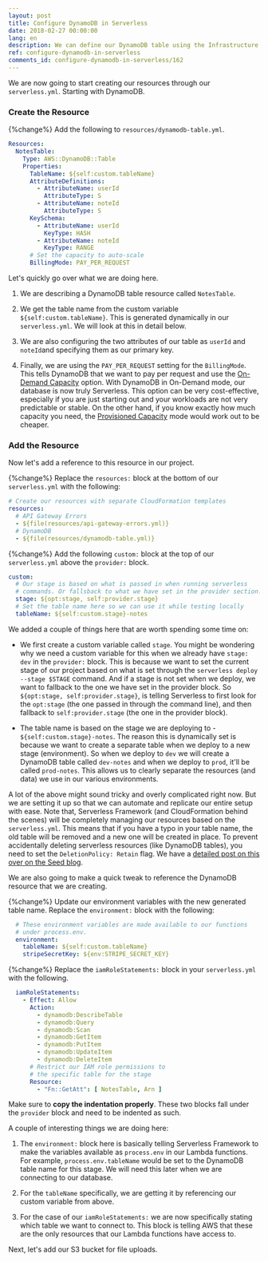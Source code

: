 ```yaml
---
layout: post
title: Configure DynamoDB in Serverless
date: 2018-02-27 00:00:00
lang: en
description: We can define our DynamoDB table using the Infrastructure as Code pattern by using CloudFormation in our serverless.yml. We are going to define the AttributeDefinitions, KeySchema, and ProvisionedThroughput.
ref: configure-dynamodb-in-serverless
comments_id: configure-dynamodb-in-serverless/162
---
```


We are now going to start creating our resources through our `serverless.yml`. Starting with DynamoDB.

### Create the Resource

{%change%} Add the following to `resources/dynamodb-table.yml`.

``` yml
Resources:
  NotesTable:
    Type: AWS::DynamoDB::Table
    Properties:
      TableName: ${self:custom.tableName}
      AttributeDefinitions:
        - AttributeName: userId
          AttributeType: S
        - AttributeName: noteId
          AttributeType: S
      KeySchema:
        - AttributeName: userId
          KeyType: HASH
        - AttributeName: noteId
          KeyType: RANGE
      # Set the capacity to auto-scale
      BillingMode: PAY_PER_REQUEST
```

Let's quickly go over what we are doing here.

1. We are describing a DynamoDB table resource called `NotesTable`.

2. We get the table name from the custom variable `${self:custom.tableName}`. This is generated dynamically in our `serverless.yml`. We will look at this in detail below.

3. We are also configuring the two attributes of our table as `userId` and `noteId`and specifying them as our primary key.

4. Finally, we are using the `PAY_PER_REQUEST` setting for the `BillingMode`. This tells DynamoDB that we want to pay per request and use the [On-Demand Capacity](https://aws.amazon.com/dynamodb/pricing/on-demand/) option. With DynamoDB in On-Demand mode, our database is now truly Serverless. This option can be very cost-effective, especially if you are just starting out and your workloads are not very predictable or stable. On the other hand, if you know exactly how much capacity you need, the [Provisioned Capacity](https://aws.amazon.com/dynamodb/pricing/provisioned/) mode would work out to be cheaper.


### Add the Resource

Now let's add a reference to this resource in our project.

{%change%} Replace the `resources:` block at the bottom of our `serverless.yml` with the following:

``` yml
# Create our resources with separate CloudFormation templates
resources:
  # API Gateway Errors
  - ${file(resources/api-gateway-errors.yml)}
  # DynamoDB
  - ${file(resources/dynamodb-table.yml)}
```

{%change%} Add the following `custom:` block at the top of our `serverless.yml` above the `provider:` block.

``` yml
custom:
  # Our stage is based on what is passed in when running serverless
  # commands. Or fallsback to what we have set in the provider section.
  stage: ${opt:stage, self:provider.stage}
  # Set the table name here so we can use it while testing locally
  tableName: ${self:custom.stage}-notes
```

We added a couple of things here that are worth spending some time on:

- We first create a custom variable called `stage`. You might be wondering why we need a custom variable for this when we already have `stage: dev` in the `provider:` block. This is because we want to set the current stage of our project based on what is set through the `serverless deploy --stage $STAGE` command. And if a stage is not set when we deploy, we want to fallback to the one we have set in the provider block. So `${opt:stage, self:provider.stage}`, is telling Serverless to first look for the `opt:stage` (the one passed in through the command line), and then fallback to `self:provider.stage` (the one in the provider block).

- The table name is based on the stage we are deploying to - `${self:custom.stage}-notes`. The reason this is dynamically set is because we want to create a separate table when we deploy to a new stage (environment). So when we deploy to `dev` we will create a DynamoDB table called `dev-notes` and when we deploy to `prod`, it'll be called `prod-notes`. This allows us to clearly separate the resources (and data) we use in our various environments.

A lot of the above might sound tricky and overly complicated right now. But we are setting it up so that we can automate and replicate our entire setup with ease. Note that, Serverless Framework (and CloudFormation behind the scenes) will be completely managing our resources based on the `serverless.yml`. This means that if you have a typo in your table name, the old table will be removed and a new one will be created in place. To prevent accidentally deleting serverless resources (like DynamoDB tables), you need to set the `DeletionPolicy: Retain` flag. We have a [detailed post on this over on the Seed blog](https://seed.run/blog/how-to-prevent-accidentally-deleting-serverless-resources).

We are also going to make a quick tweak to reference the DynamoDB resource that we are creating.

{%change%} Update our environment variables with the new generated table name. Replace the `environment:` block with the following:

``` yml
  # These environment variables are made available to our functions
  # under process.env.
  environment:
    tableName: ${self:custom.tableName}
    stripeSecretKey: ${env:STRIPE_SECRET_KEY}
```

{%change%} Replace the `iamRoleStatements:` block in your `serverless.yml` with the following.

``` yml
  iamRoleStatements:
    - Effect: Allow
      Action:
        - dynamodb:DescribeTable
        - dynamodb:Query
        - dynamodb:Scan
        - dynamodb:GetItem
        - dynamodb:PutItem
        - dynamodb:UpdateItem
        - dynamodb:DeleteItem
      # Restrict our IAM role permissions to
      # the specific table for the stage
      Resource:
        - "Fn::GetAtt": [ NotesTable, Arn ]
```

Make sure to **copy the indentation properly**. These two blocks fall under the `provider` block and need to be indented as such.

A couple of interesting things we are doing here:

1. The `environment:` block here is basically telling Serverless Framework to make the variables available as `process.env` in our Lambda functions. For example, `process.env.tableName` would be set to the DynamoDB table name for this stage. We will need this later when we are connecting to our database.

2. For the `tableName` specifically, we are getting it by referencing our custom variable from above.

3. For the case of our `iamRoleStatements:` we are now specifically stating which table we want to connect to. This block is telling AWS that these are the only resources that our Lambda functions have access to.

Next, let's add our S3 bucket for file uploads.
